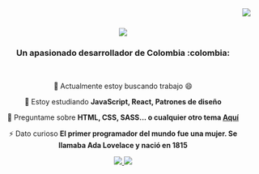 <img align="right" src="https://visitor-badge.laobi.icu/badge?page_id=CristianDavid313.CristianDavid313" />

<h1 align="center">
    <img src="https://readme-typing-svg.herokuapp.com/?font=Righteous&size=35&center=true&vCenter=true&width=500&height=70&duration=4000&lines=Hola+a+todos!+👋;+Me+llamo+Cristian+David!;" />
</h1>

<h3 align="center">Un apasionado desarrollador de Colombia :colombia:</h3>

<br/>

<div align="center">
 
🔭 Actualmente estoy buscando trabajo :smile:
 
🌱 Estoy estudiando **JavaScript, React, Patrones de diseño**

💬 Preguntame sobre **HTML, CSS, SASS... o cualquier otro tema [Aquí](https://github.com/CristianDavid313/CristianDavid313/issues)**

⚡ Dato curioso **El primer programador del mundo fue una mujer. Se llamaba Ada Lovelace y nació en 1815**

</div>

<div align="center"> 
  <a href="mailto:cristianvargasavellaneda@gmail.com">
    <img src="https://img.shields.io/badge/Gmail-333333?style=for-the-badge&logo=gmail&logoColor=red" />
  </a>
  <a href="https://linkedin.com/in/cristian-david-vargas-avellaneda-6a786b232" target="_blank">
    <img src="https://img.shields.io/badge/LinkedIn-0077B5?style=for-the-badge&logo=linkedin&logoColor=white" target="_blank" />
  </a>
  <!--<a href="https://salesp07.github.io" target="_blank">
     <img src="https://img.shields.io/badge/Portfolio-FF5722?style=for-the-badge&logo=todoist&logoColor=white" target="_blank" />  sqlite, safari, google-chrome are other good icon options
  </a>-->
</div>